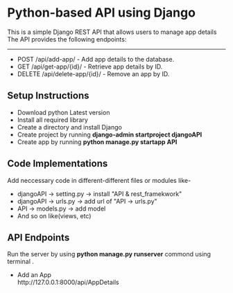 <h1>Python-based API using Django</h1>
<p>This is a simple Django REST API that allows users to manage app details<br>
The API provides the following endpoints:</p><hr>
<ul>
    <li>POST /api/add-app/ - Add app details to the database.</li>
    <li>GET /api/get-app/{id}/ - Retrieve app details by ID.</li>
    <li>DELETE /api/delete-app/{id}/ - Remove an app by ID.</li>
</ul>

<h2>Setup Instructions</h2>
<ul>
    <li>Download python Latest version</li>
    <li>Install all required library</li>
    <li>Create a directory and install Django </li>
    <li>Create project by running <b>django-admin startproject djangoAPI</b></li>
    <li>Create app by running <b>python manage.py startapp API</b></li>
</ul>
<h2>Code Implementations</h2>
<p>Add neccessary code in different-different files or modules like- </p>
<ul>
    <li>djangoAPI -> setting.py -> install "API & rest_framekwork" </li>
    <li>djangoAPI -> urls.py -> add url of "API -> urls.py" </li>
    <li>API -> models.py -> add model</li>
    <li>And so on like(views, etc)</li>
</ul>
<h2>API Endpoints</h2>
<p>Run the server by using <b>python manage.py runserver</b> commond using terminal . </p>
<ul>
    <li> Add an App <br>
        http://127.0.0.1:8000/api/AppDetails</li>
</ul>
